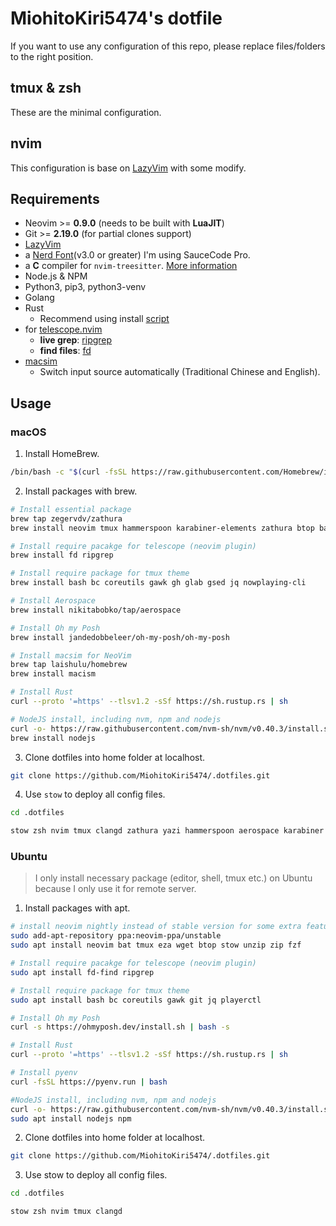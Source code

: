 # MiohitoKiri5474's dotfile

If you want to use any configuration of this repo, please replace files/folders to the right position.

## tmux & zsh

These are the minimal configuration.

## nvim

This configuration is base on [LazyVim](lazyvim.org) with some modify.

## Requirements

- Neovim >= **0.9.0** (needs to be built with **LuaJIT**)
- Git >= **2.19.0** (for partial clones support)
- [LazyVim](https://www.lazyvim.org/)
- a [Nerd Font](https://www.nerdfonts.com/)(v3.0 or greater)
  I'm using SauceCode Pro.
- a **C** compiler for `nvim-treesitter`. [More information](https://github.com/nvim-treesitter/nvim-treesitter#requirements)
- Node.js & NPM
- Python3, pip3, python3-venv
- Golang
- Rust
  - Recommend using install [script](https://www.rust-lang.org/tools/install)
- for [telescope.nvim](https://github.com/nvim-telescope/telescope.nvim)
  - **live grep**: [ripgrep](https://github.com/BurntSushi/ripgrep)
  - **find files**: [fd](https://github.com/sharkdp/fd)
- [macsim](https://github.com/laishulu/macism/)
  - Switch input source automatically (Traditional Chinese and English).

## Usage

### macOS

1. Install HomeBrew.

```sh
/bin/bash -c "$(curl -fsSL https://raw.githubusercontent.com/Homebrew/install/HEAD/install.sh)"
```

2. Install packages with brew.

```sh
# Install essential package
brew tap zegervdv/zathura
brew install neovim tmux hammerspoon karabiner-elements zathura btop bat wget eza ghostty stow clangd fzf pyenv

# Install require pacakge for telescope (neovim plugin)
brew install fd ripgrep

# Install require package for tmux theme
brew install bash bc coreutils gawk gh glab gsed jq nowplaying-cli

# Install Aerospace
brew install nikitabobko/tap/aerospace

# Install Oh my Posh
brew install jandedobbeleer/oh-my-posh/oh-my-posh

# Install macsim for NeoVim
brew tap laishulu/homebrew
brew install macism

# Install Rust
curl --proto '=https' --tlsv1.2 -sSf https://sh.rustup.rs | sh

# NodeJS install, including nvm, npm and nodejs
curl -o- https://raw.githubusercontent.com/nvm-sh/nvm/v0.40.3/install.sh | bash
brew install nodejs
```

3. Clone dotfiles into home folder at localhost.

```sh
git clone https://github.com/MiohitoKiri5474/.dotfiles.git
```

4. Use `stow` to deploy all config files.

```sh
cd .dotfiles

stow zsh nvim tmux clangd zathura yazi hammerspoon aerospace karabiner ghostty
```

### Ubuntu

> I only install necessary package (editor, shell, tmux etc.) on Ubuntu because I only use it for remote server.

1. Install packages with apt.

```sh
# install neovim nightly instead of stable version for some extra features
sudo add-apt-repository ppa:neovim-ppa/unstable
sudo apt install neovim bat tmux eza wget btop stow unzip zip fzf

# Install require pacakge for telescope (neovim plugin)
sudo apt install fd-find ripgrep

# Install require package for tmux theme
sudo apt install bash bc coreutils gawk git jq playerctl

# Install Oh my Posh
curl -s https://ohmyposh.dev/install.sh | bash -s

# Install Rust
curl --proto '=https' --tlsv1.2 -sSf https://sh.rustup.rs | sh

# Install pyenv
curl -fsSL https://pyenv.run | bash

#NodeJS install, including nvm, npm and nodejs
curl -o- https://raw.githubusercontent.com/nvm-sh/nvm/v0.40.3/install.sh | bash
sudo apt install nodejs npm
```

2. Clone dotfiles into home folder at localhost.

```sh
git clone https://github.com/MiohitoKiri5474/.dotfiles.git
```

3. Use stow to deploy all config files.

```sh
cd .dotfiles

stow zsh nvim tmux clangd
```

